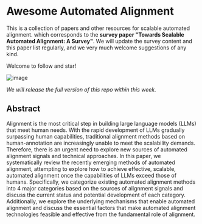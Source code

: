 # Awesome Automated Alignment

This is a collection of papers and other resources for scalable automated alignment. which corresponds to the **survey paper "Towards Scalable Automated Alignment: A Survey"**. We will update the survey content and this paper list regularly, and we very much welcome suggestions of any kind.


Welcome to follow and star! 

![image](https://github.com/cascip/awesome-auto-alignment/blob/main/Figures/head.png)

*We will release the full version of this repo within this week.*

## Abstract

Alignment is the most critical step in building large language models (LLMs) that meet human needs. 
With the rapid development of LLMs gradually surpassing human capabilities, traditional alignment methods based on human-annotation are increasingly unable to meet the scalability demands. Therefore, there is an urgent need to explore new sources of automated alignment signals and technical approaches. In this paper, we systematically review the recently emerging methods of automated alignment, attempting to explore how to achieve effective, scalable, automated alignment once the capabilities of LLMs exceed those of humans. 
Specifically, we categorize existing automated alignment methods into 4 major categories based on the sources of alignment signals and discuss the current status and potential development of each category. 
Additionally, we explore the underlying mechanisms that enable automated alignment and discuss the essential factors that make automated alignment technologies feasible and effective from the fundamental role of alignment.
